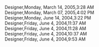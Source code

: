 ﻿Designer,Monday, March 14, 2005,3:28 AM  Designer,Monday, March 07, 2005,4:02 PM  Designer,Monday, June 14, 2004,3:22 PM  Designer,Friday, June 4, 2004,11:37 AM  Designer,Friday, June 4, 2004,11:28 AM  Designer,Friday, June 4, 2004,10:37 AM  Designer,Friday, June 4, 2004,9:53 AM